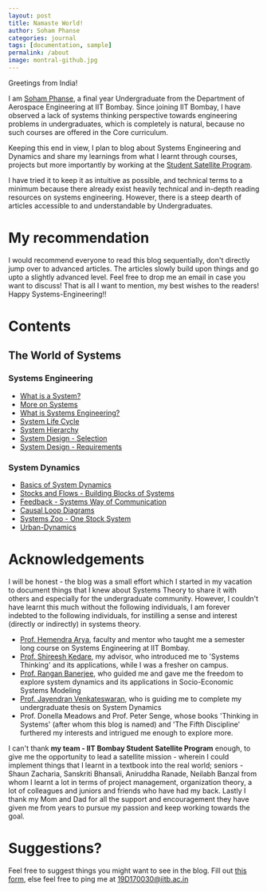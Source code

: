 ```yaml
---
layout: post
title: Namaste World!
author: Soham Phanse
categories: journal
tags: [documentation, sample]
permalink: /about
image: montral-github.jpg
---
```


<!--DOCTYPE html
<html>
<head>
  <link rel="apple-touch-icon" sizes="180x180" href="/apple-touch-icon.png">
  <link rel="icon" type="image/png" sizes="32x32" href="/favicon-32x32.png">
  <link rel="icon" type="image/png" sizes="16x16" href="/favicon-16x16.png">
  <link rel="manifest" href="/site.webmanifest">
  <link rel="mask-icon" href="/safari-pinned-tab.svg" color="#5bbad5">
  <meta name="msapplication-TileColor" content="#da532c">
  <meta name="theme-color" content="#ffffff">
</head>
<body>-->
  
Greetings from India!

I am [Soham Phanse](https://sites.google.com/iitb.ac.in/soham-phanse/home), a final year Undergraduate from the Department of Aerospace Engineering at IIT Bombay. Since joining IIT Bombay, I have observed a lack of systems thinking perspective towards engineering problems in undergraduates, which is completely is natural, because no such courses are offered in the Core curriculum.

Keeping this end in view, I plan to blog about Systems Engineering and Dynamics and share my learnings from what I learnt through courses, projects but more importantly by working at the <a href="https://www.aero.iitb.ac.in/satlab">Student Satellite Program</a>.

I have tried it to keep it as intuitive as possible, and technical terms to a minimum because there already exist heavily technical and in-depth reading resources on systems engineering. However, there is a steep dearth of articles accessible to and understandable by Undergraduates.

# My recommendation
<p> I would recommend everyone to read this blog sequentially, don't directly jump over to advanced articles. The articles slowly build upon things and go upto a slightly advanced level. Feel free to drop me an email in case you want to discuss! That is all I want to mention, my best wishes to the readers! Happy Systems-Engineering!!</p>

# Contents
## The World of Systems

### Systems Engineering
- <a href="https://sohamphanseiitb.github.io/th-ink-in-systems/what-is-a-system"> What is a System?</a>
- <a href="https://sohamphanseiitb.github.io/th-ink-in-systems/More-on-Systems">More on Systems</a>
- <a href="https://sohamphanseiitb.github.io/th-ink-in-systems/Systems-Engineering"> What is Systems Engineering?</a>
- <a href="https://sohamphanseiitb.github.io/th-ink-in-systems/System-Life-Cycle"> System Life Cycle </a>
- <a href="https://sohamphanseiitb.github.io/th-ink-in-systems/System-Hierarchy"> System Hierarchy</a>
- <a href="https://sohamphanseiitb.github.io/th-ink-in-systems/Systems-Design"> System Design - Selection </a>
- <a href="https://sohamphanseiitb.github.io/th-ink-in-systems/What-are-Requirements"> System Design - Requirements </a>

### System Dynamics
- <a href="https://sohamphanseiitb.github.io/th-ink-in-systems/Basics-of-System-Dynamics"> Basics of System Dynamics </a>
- <a href="https://sohamphanseiitb.github.io/th-ink-in-systems/Stocks-and-Flows"> Stocks and Flows - Building Blocks of Systems </a>
- <a href="https://sohamphanseiitb.github.io/th-ink-in-systems/Feedback-Systems-way-of-Communication">Feedback - Systems Way of Communication</a>
- <a href="https://sohamphanseiitb.github.io/th-ink-in-systems/Causal-Loop-Diagrams">Causal Loop Diagrams</a>
- <a href="https://sohamphanseiitb.github.io/th-ink-in-systems/The-Systems-Zoo-One-Stock-Systems">Systems Zoo - One Stock System</a>
- <a href="https://sohamphanseiitb.github.io/th-ink-in-systems/Urban Dynamics">Urban-Dynamics</a>

# Acknowledgements
I will be honest - the blog was a small effort which I started in my vacation to document things that I knew about Systems Theory to share it with others and especially for the undergraduate community. However, I couldn't have learnt this much without the following individuals, I am forever indebted to the following individuals, for instilling a sense and interest (directly or indirectly) in systems theory.

- [Prof. Hemendra Arya](https://www.aero.iitb.ac.in/~arya/), faculty and mentor who taught me a semester long course on Systems Engineering at IIT Bombay. 
- [Prof. Shireesh Kedare](https://www.ese.iitb.ac.in/faculty/shireesh-b-kedare), my advisor, who introduced me to 'Systems Thinking' and its applications, while I was a fresher on campus. 
- [Prof. Rangan Banerjee](https://www.ese.iitb.ac.in/~rb/##!/), who guided me and gave me the freedom to explore system dynamics and its applications in Socio-Economic Systems Modeling
- [Prof. Jayendran Venkateswaran](https://www.ieor.iitb.ac.in/~jayendran/), who is guiding me to complete my undergraduate thesis on System Dynamics
- Prof. Donella Meadows and Prof. Peter Senge, whose books 'Thinking in Systems' (after whom this blog is named) and 'The Fifth Discipline' furthered my interests and intrigued me enough to explore more. 

I can't thank **my team - IIT Bombay Student Satellite Program** enough, to give me the opportunity to lead a satellite mission - wherein I could implement things that I learnt in a textbook into the real world; seniors - Shaun Zacharia, Sanskriti Bhansali, Aniruddha Ranade, Neilabh Banzal from whom I learnt a lot in terms of project management, organization theory, a lot of colleagues and juniors and friends who have had my back. Lastly I thank my Mom and Dad for all the support and encouragement they have given me from years to pursue my passion and keep working towards the goal. 

# Suggestions?
Feel free to suggest things you might want to see in the blog. Fill out [this form](https://forms.gle/1eto2xQTTePT7WtBA), else feel free to ping me at [19D170030@iitb.ac.in](mailto:19D170030@iitb.ac.in)

<!--<script>
MathJax = {tex: {inlineMath: [['$', '$'], ['\\(', '\\)']]}, svg: {fontCache: 'global'}};
</script>
<script type="text/javascript" id="MathJax-script" async src="https://cdn.jsdelivr.net/npm/mathjax@3/es5/tex-svg.js">  </script>
  > Typing $\latex$ here, 
  $$\alpha$$-->

<!-- ## Welcome to GitHub Pages

You can use the [editor on GitHub](https://github.com/sohamphanseiitb/Think-in-Systems/edit/gh-pages/index.md) to maintain and preview the content for your website in Markdown files.

Whenever you commit to this repository, GitHub Pages will run [Jekyll](https://jekyllrb.com/) to rebuild the pages in your site, from the content in your Markdown files.

### Markdown

Markdown is a lightweight and easy-to-use syntax for styling your writing. It includes conventions for

```markdown
Syntax highlighted code block

# Header 1
## Header 2
### Header 3

- Bulleted
- List

1. Numbered
2. List

**Bold** and _Italic_ and `Code` text

[Link](url) and ![Image](src)
```

For more details see [GitHub Flavored Markdown](https://guides.github.com/features/mastering-markdown/).

### Jekyll Themes

Your Pages site will use the layout and styles from the Jekyll theme you have selected in your [repository settings](https://github.com/sohamphanseiitb/Think-in-Systems/settings/pages). The name of this theme is saved in the Jekyll `_config.yml` configuration file.

### Support or Contact

Having trouble with Pages? Check out our [documentation](https://docs.github.com/categories/github-pages-basics/) or [contact support](https://support.github.com/contact) and we’ll help you sort it out.-->

<!-----
layout: page
title: Welcome!
permalink: /about
---

<!--
<!--DOCTYPE html
<html>
<head>
  <link rel="apple-touch-icon" sizes="180x180" href="/apple-touch-icon.png">
  <link rel="icon" type="image/png" sizes="32x32" href="/favicon-32x32.png">
  <link rel="icon" type="image/png" sizes="16x16" href="/favicon-16x16.png">
  <link rel="manifest" href="/site.webmanifest">
  <link rel="mask-icon" href="/safari-pinned-tab.svg" color="#5bbad5">
  <meta name="msapplication-TileColor" content="#da532c">
  <meta name="theme-color" content="#ffffff">
</head>
<body>-->
  
<!--# Namaste World!

Greetings from India!

I am [Soham Phanse](https://sites.google.com/iitb.ac.in/soham-phanse/home), a final year Undergraduate from the Department of Aerospace Engineering at IIT Bombay. Since joining IIT Bombay, I have observed a lack of systems thinking perspective towards engineering problems in undergraduates, which is completely is natural, because no such courses are offered in the Core curriculum.

Keeping this end in view, I plan to blog about Systems Engineering and Dynamics and share my learnings from what I learnt through courses, projects but more importantly by working at the <a href="https://www.aero.iitb.ac.in/satlab">Student Satellite Program</a>.

I have tried it to keep it as intuitive as possible, and technical terms to a minimum because there already exist heavily technical and in-depth reading resources on systems engineering. However, there is a steep dearth of articles accessible to and understandable by Undergraduates.

# My recommendation
<p> I would recommend everyone to read this blog sequentially, don't directly jump over to advanced articles. The articles slowly build upon things and go upto a slightly advanced level. Feel free to drop me an email in case you want to discuss! That is all I want to mention, my best wishes to the readers! Happy Systems-Engineering!!</p>

# Contents
## The World of Systems

### Systems Engineering
- <a href="https://sohamphanseiitb.github.io/Think-in-Systems/Systems_Theory/what_is_a_system.html"> What is a System?</a>
- <a href="https://sohamphanseiitb.github.io/Think-in-Systems/Systems_Theory/systems_engg/more_on_systems.html">More on Systems</a>
- <a href="https://sohamphanseiitb.github.io/Think-in-Systems/Systems_Theory/systems_engg/systems-engineering.html"> What is Systems Engineering?</a>
- <a href="https://sohamphanseiitb.github.io/Think-in-Systems/Systems_Theory/systems_engg/hierarchy.html"> System Hierarchy</a>
- <a href="https://sohamphanseiitb.github.io/Think-in-Systems/Systems_Theory/systems_engg/system_design.html"> System Design - Selection </a>
- <a href="https://sohamphanseiitb.github.io/Think-in-Systems/Systems_Theory/systems_engg/reqs.html"> System Design - Requirements </a>

### System Dynamics
- <a href="https://sohamphanseiitb.github.io/Think-in-Systems/Systems_Theory/system_dynamics/system-dynamics-basics.html"> Basics of System Dynamics </a>
- <a href="https://sohamphanseiitb.github.io/Think-in-Systems/Systems_Theory/system_dynamics/stocks_and_flows.html"> Stocks and Flows - Building Blocks of Systems </a>
- <a href="https://sohamphanseiitb.github.io/Think-in-Systems/Systems_Theory/system_dynamics/feedback.html">Feedback - Systems Way of Communication</a>
- <a href="https://sohamphanseiitb.github.io/Think-in-Systems/Systems_Theory/system_dynamics/cld.html">Causal Loop Diagrams</a>
- <a href="https://sohamphanseiitb.github.io/Think-in-Systems/Systems_Theory/system_dynamics/one_stock_sys.html">Systems Zoo - One Stock System</a>

# Acknowledgements
I will be honest - the blog was a small effort which I started in my vacation to document things that I knew about Systems Theory to share it with others and especially for the undergraduate community. However, I couldn't have learnt this much without the following individuals, I am forever indebted to the following individuals, for instilling a sense and interest (directly or indirectly) in systems theory.

- [Prof. Hemendra Arya](https://www.aero.iitb.ac.in/~arya/), faculty and mentor who taught me a semester long course on Systems Engineering at IIT Bombay. 
- [Prof. Shireesh Kedare](https://www.ese.iitb.ac.in/faculty/shireesh-b-kedare), my advisor, who introduced me to 'Systems Thinking' and its applications, while I was a fresher on campus. 
- [Prof. Rangan Banerjee](https://www.ese.iitb.ac.in/~rb/##!/), who guided me and gave me the freedom to explore system dynamics and its applications in Socio-Economic Systems Modeling
- Prof. Donella Meadows and Prof. Peter Senge, whose books 'Thinking in Systems' (after whom this blog is named) and 'The Fifth Discipline' furthered my interests and intrigued me enough to explore more. 

I can't thank **my team - IIT Bombay Student Satellite Program** enough, to give me the opportunity to lead a satellite mission - wherein I could implement things that I learnt in a textbook into the real world; seniors - Shaun Zacharia, Sanskriti Bhansali, Aniruddha Ranade, Neilabh Banzal from whom I learnt a lot in terms of project management, organization theory, a lot of colleagues and juniors and friends who have had my back. Lastly I thank my Mom and Dad for all the support and encouragement they have given me from years to pursue my passion and keep working towards the goal. 

# Suggestions?
Feel free to suggest things you might want to see in the blog. Fill out [this form](https://forms.gle/1eto2xQTTePT7WtBA), else feel free to ping me at [19D170030@iitb.ac.in](mailto:19D170030@iitb.ac.in)

<!--<script>
MathJax = {tex: {inlineMath: [['$', '$'], ['\\(', '\\)']]}, svg: {fontCache: 'global'}};
</script>
<script type="text/javascript" id="MathJax-script" async src="https://cdn.jsdelivr.net/npm/mathjax@3/es5/tex-svg.js">  </script>
  > Typing $\latex$ here, 
  $$\alpha$$-->

<!-- ## Welcome to GitHub Pages

You can use the [editor on GitHub](https://github.com/sohamphanseiitb/Think-in-Systems/edit/gh-pages/index.md) to maintain and preview the content for your website in Markdown files.

Whenever you commit to this repository, GitHub Pages will run [Jekyll](https://jekyllrb.com/) to rebuild the pages in your site, from the content in your Markdown files.

### Markdown

Markdown is a lightweight and easy-to-use syntax for styling your writing. It includes conventions for

```markdown
Syntax highlighted code block

# Header 1
## Header 2
### Header 3

- Bulleted
- List

1. Numbered
2. List

**Bold** and _Italic_ and `Code` text

[Link](url) and ![Image](src)
```

For more details see [GitHub Flavored Markdown](https://guides.github.com/features/mastering-markdown/).

### Jekyll Themes

Your Pages site will use the layout and styles from the Jekyll theme you have selected in your [repository settings](https://github.com/sohamphanseiitb/Think-in-Systems/settings/pages). The name of this theme is saved in the Jekyll `_config.yml` configuration file.

### Support or Contact

Having trouble with Pages? Check out our [documentation](https://docs.github.com/categories/github-pages-basics/) or [contact support](https://support.github.com/contact) and we’ll help you sort it out.-->
